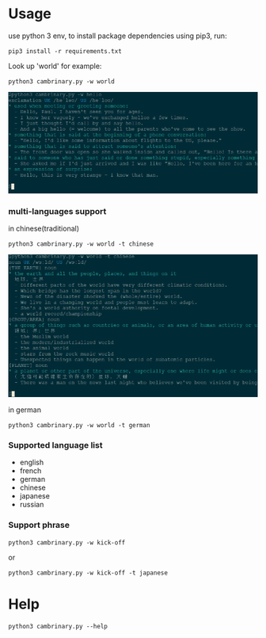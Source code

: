# Usage
use python 3 env, to install package dependencies using pip3, run:
```
pip3 install -r requirements.txt
```
Look up 'world' for example:
```
python3 cambrinary.py -w world
```
![word hello](./images/hello)

### multi-languages support
in chinese(traditional)
```
python3 cambrinary.py -w world -t chinese
```
![word world](./images/world)

in german
```
python3 cambrinary.py -w world -t german
```
### Supported language list
- english
- french
- german
- chinese
- japanese
- russian
### Support phrase
```
python3 cambrinary.py -w kick-off
```
or
```
python3 cambrinary.py -w kick-off -t japanese
```
# Help
```
python3 cambrinary.py --help
```
